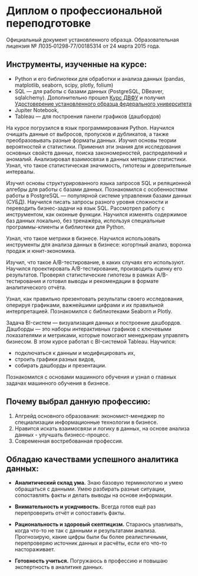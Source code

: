 # Диплом о профессиональной переподготовке

Официальный документ установленного образца. Образовательная лицензия № Л035‑01298‑77/00185314 от 24 марта 2015 года.

## Инструменты, изученные на курсе: 

- Python и его библиотеки для обработки и анализа данных (pandas, matplotlib, seaborn, scipy, plotly, folium)
- SQL — для работы с базами данных (PostgreSQL, DBeaver, sqlalchemy).
Дополнительно прошел [Курс ДВФУ](https://sql-dvfu.tilda.ws/) и получил [Удостоверение установленного образца федерального университета](certificate_sql_far_eastern_federal_uversity)
- Jupiter Notebook, 
- Tableau — для построения панели графиков (дашбордов)

На курсе погрузился в язык программирования Python. Научился очищать данные от выбросов, пропусков и дубликатов, а также преобразовывать разные форматы данных. Изучил основы теории вероятностей и статистики. Применил эти знания для исследования основных свойств данных, поиска закономерностей, распределений и аномалий.  Анализировал взаимосвязи в данных методами статистики. Узнал, что такое статистическая значимость, гипотезы и доверительные интервалы.

Изучил основы структурированного языка запросов SQL и реляционной алгебры для работы с базами данных. Познакомился с особенностями работы в PostgreSQL — популярной системе управления базами данных (СУБД). Научился писать запросы разного уровня сложности и переводить бизнес-задачи на язык SQL. Рассмотрел работу с инструментом, как оконные функции. Научился изменять содержимое баз данных локально, без тренажёра, используя специальные программы-клиенты и библиотеки для Python.

Узнал, что такое метрики в бизнесе. Научился использовать инструменты для анализа данных в бизнесе: когортный анализ, воронка продаж и юнит-экономика.

Изучил, что такое A/B-тестирование, в каких случаях его используют. Научился проектировать A/B-тестирование, производить оценку его результатов. Проверял статистические гипотезы в рамках A/B-тестирования и готовил выводы и рекомендации в формате аналитического отчёта.

Узнал, как правильно презентовать результаты своего исследования, оперируя графиками, важнейшими цифрами и их правильной интерпретацией. Познакомился с библиотеками Seaborn и Plotly.

Задача BI-систем — визуализация данных и построение дашбордов. Дашборды — это наборы интерактивных графиков с ключевыми показателями и метриками, которые помогают менеджерам управлять бизнесом. В этом курсе работал с BI-системой Tableau. Научился:
- подключаться к данным и модифицировать их,
- строить графики разных видов,
- собирать дашборды и презентации.

Познакомился с основами машинного обучения и узнал о главных задачах машинного обучения в бизнесе.

## Почему выбрал данную профессию:

1. Апгрейд основного образования: экономист-менеджер по специализации информационные технологии в бизнесе. 
2. Нравится искать взаимосвязи и логику в данных, на основе анализа данных - улучшать бизнесс-процесс.
3. Современная востребованная профессия.

## Обладаю качествами успешного аналитика данных:

- **Аналитический склад ума.** Знаю базовую терминологию и умею обращаться с данными. Умею разбирать разные ситуации, сопоставлять факты и делать выводы на основе информации.

- **Внимательность и усидчивость.** Всегда готов ещё раз перепроверить отчёт и сопоставить факты.

- **Рациональность и здоровый скептицизм.** Стараюсь улавливать, когда что-то не так с данными и результатами анализа. Прогнозирую, какие цифры были бы более реалистичными, перепроверяю источник данных и расчёты, если его что-то настораживает.

- **Готовность учиться.** Погружаюсь в профессию и повышаю экспертность в аналитике данных.

